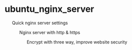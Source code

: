 # ubuntu_nginx_server
<ul>Quick nginx server settings
<ul>Nginx server with http & https
<ul>Encrypt with three way, improve website security
